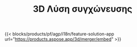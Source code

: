 ﻿---
title: 3D Λύση συγχώνευσης 
weight: 7730
url: /el/merger
limit: 
description: Συγχώνευση FBX, OBJ, STL, DAE, GLTF και άλλων σε ένα αρχείο 3D σε οποιαδήποτε υποστηριζόμενη μορφή
widgetUrl: "https://products.aspose.com/3d/merger/embed"
---
{{< blocks/products/pf/agp/i18n/feature-solution-app url="https://products.aspose.app/3d/merger/embed" >}} 
